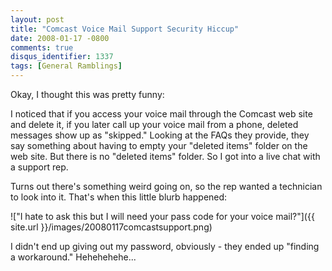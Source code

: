 ```yaml
---
layout: post
title: "Comcast Voice Mail Support Security Hiccup"
date: 2008-01-17 -0800
comments: true
disqus_identifier: 1337
tags: [General Ramblings]
---
```

Okay, I thought this was pretty funny:

I noticed that if you access your voice mail through the Comcast web
site and delete it, if you later call up your voice mail from a phone,
deleted messages show up as "skipped." Looking at the FAQs they provide,
they say something about having to empty your "deleted items" folder on
the web site. But there is no "deleted items" folder. So I got into a
live chat with a support rep.

Turns out there's something weird going on, so the rep wanted a
technician to look into it. That's when this little blurb happened:

!["I hate to ask this but I will need your pass code for your voice
mail?"]({{ site.url }}/images/20080117comcastsupport.png)

I didn't end up giving out my password, obviously - they ended up
"finding a workaround." Hehehehehe...

